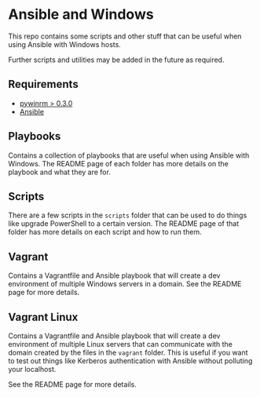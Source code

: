 # Ansible and Windows
This repo contains some scripts and other stuff that can be useful when using
Ansible with Windows hosts.

Further scripts and utilities may be added in the future as required.

## Requirements

* [pywinrm > 0.3.0](https://pypi.org/project/pywinrm)
* [Ansible](https://github.com/ansible/ansible)

## Playbooks

Contains a collection of playbooks that are useful when using Ansible with
Windows. The README page of each folder has more details on the playbook and
what they are for.

## Scripts
There are a few scripts in the `scripts` folder that can be used to do things
like upgrade PowerShell to a certain version. The README page of that folder
has more details on each script and how to run them.

## Vagrant

Contains a Vagrantfile and Ansible playbook that will create a dev environment
of multiple Windows servers in a domain. See the README page for more details.

## Vagrant Linux

Contains a Vagrantfile and Ansible playbook that will create a dev environment
of multiple Linux servers that can communicate with the domain created by the
files in the `vagrant` folder. This is useful if you want to test out things
like Kerberos authentication with Ansible without polluting your localhost.

See the README page for more details.
